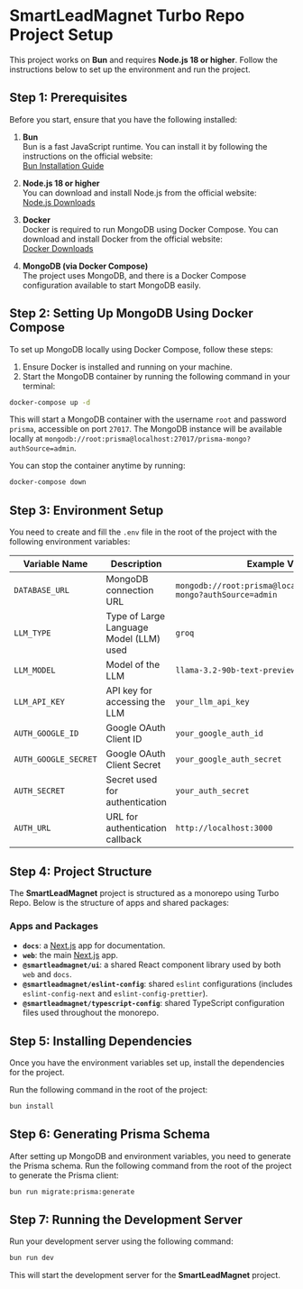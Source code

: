 # SmartLeadMagnet Turbo Repo Project Setup

This project works on **Bun** and requires **Node.js 18 or higher**. Follow the instructions below to set up the environment and run the project.

## Step 1: Prerequisites

Before you start, ensure that you have the following installed:

1. **Bun**  
   Bun is a fast JavaScript runtime. You can install it by following the instructions on the official website:  
   [Bun Installation Guide](https://bun.sh/docs/install)

2. **Node.js 18 or higher**  
   You can download and install Node.js from the official website:  
   [Node.js Downloads](https://nodejs.org/)

3. **Docker**  
   Docker is required to run MongoDB using Docker Compose. You can download and install Docker from the official website:  
   [Docker Downloads](https://www.docker.com/get-started)

4. **MongoDB (via Docker Compose)**  
   The project uses MongoDB, and there is a Docker Compose configuration available to start MongoDB easily.

## Step 2: Setting Up MongoDB Using Docker Compose

To set up MongoDB locally using Docker Compose, follow these steps:

1. Ensure Docker is installed and running on your machine.
2. Start the MongoDB container by running the following command in your terminal:

```bash
docker-compose up -d
```

This will start a MongoDB container with the username `root` and password `prisma`, accessible on port `27017`. The MongoDB instance will be available locally at `mongodb://root:prisma@localhost:27017/prisma-mongo?authSource=admin`.

You can stop the container anytime by running:

```bash
docker-compose down
```

## Step 3: Environment Setup

You need to create and fill the `.env` file in the root of the project with the following environment variables:

| Variable Name        | Description                             | Example Value                                                         |
| -------------------- | --------------------------------------- | --------------------------------------------------------------------- |
| `DATABASE_URL`       | MongoDB connection URL                  | `mongodb://root:prisma@localhost:27017/prisma-mongo?authSource=admin` |
| `LLM_TYPE`           | Type of Large Language Model (LLM) used | `groq`                                                                |
| `LLM_MODEL`          | Model of the LLM                        | `llama-3.2-90b-text-preview`                                          |
| `LLM_API_KEY`        | API key for accessing the LLM           | `your_llm_api_key`                                                    |
| `AUTH_GOOGLE_ID`     | Google OAuth Client ID                  | `your_google_auth_id`                                                 |
| `AUTH_GOOGLE_SECRET` | Google OAuth Client Secret              | `your_google_auth_secret`                                             |
| `AUTH_SECRET`        | Secret used for authentication          | `your_auth_secret`                                                    |
| `AUTH_URL`           | URL for authentication callback         | `http://localhost:3000`                                               |

## Step 4: Project Structure

The **SmartLeadMagnet** project is structured as a monorepo using Turbo Repo. Below is the structure of apps and shared packages:

### Apps and Packages

- **`docs`**: a [Next.js](https://nextjs.org/) app for documentation.
- **`web`**: the main [Next.js](https://nextjs.org/) app.
- **`@smartleadmagnet/ui`**: a shared React component library used by both `web` and `docs`.
- **`@smartleadmagnet/eslint-config`**: shared `eslint` configurations (includes `eslint-config-next` and `eslint-config-prettier`).
- **`@smartleadmagnet/typescript-config`**: shared TypeScript configuration files used throughout the monorepo.

## Step 5: Installing Dependencies

Once you have the environment variables set up, install the dependencies for the project.

Run the following command in the root of the project:

```bash
bun install
```

## Step 6: Generating Prisma Schema

After setting up MongoDB and environment variables, you need to generate the Prisma schema. Run the following command from the root of the project to generate the Prisma client:

```bash
bun run migrate:prisma:generate
```

## Step 7: Running the Development Server

Run your development server using the following command:

```bash
bun run dev
```

This will start the development server for the **SmartLeadMagnet** project.
